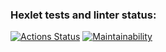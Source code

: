 ### Hexlet tests and linter status:

[![Actions Status](https://github.com/pavlovkeith/frontend-project-11/actions/workflows/hexlet-check.yml/badge.svg)](https://github.com/pavlovkeith/frontend-project-11/actions)
[![Maintainability](https://api.codeclimate.com/v1/badges/4a64de601cdfcb58c3cc/maintainability)](https://codeclimate.com/github/pavlovkeith/frontend-project-11/maintainability)
